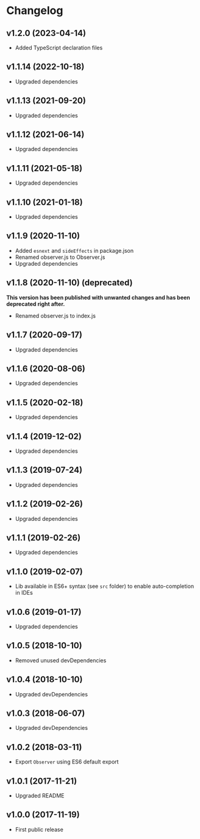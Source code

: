 # Changelog

## v1.2.0 (2023-04-14)

- Added TypeScript declaration files

## v1.1.14 (2022-10-18)

- Upgraded dependencies

## v1.1.13 (2021-09-20)

- Upgraded dependencies

## v1.1.12 (2021-06-14)

- Upgraded dependencies

## v1.1.11 (2021-05-18)

- Upgraded dependencies

## v1.1.10 (2021-01-18)

- Upgraded dependencies

## v1.1.9 (2020-11-10)

- Added `esnext` and `sideEffects` in package.json
- Renamed observer.js to Observer.js
- Upgraded dependencies

## v1.1.8 (2020-11-10) (deprecated)

**This version has been published with unwanted changes and has been deprecated right after.**

- Renamed observer.js to index.js

## v1.1.7 (2020-09-17)

- Upgraded dependencies

## v1.1.6 (2020-08-06)

- Upgraded dependencies

## v1.1.5 (2020-02-18)

- Upgraded dependencies

## v1.1.4 (2019-12-02)

- Upgraded dependencies

## v1.1.3 (2019-07-24)

- Upgraded dependencies

## v1.1.2 (2019-02-26)

- Upgraded dependencies

## v1.1.1 (2019-02-26)

- Upgraded dependencies

## v1.1.0 (2019-02-07)

- Lib available in ES6+ syntax (see `src` folder) to enable auto-completion in IDEs

## v1.0.6 (2019-01-17)

- Upgraded dependencies

## v1.0.5 (2018-10-10)

- Removed unused devDependencies

## v1.0.4 (2018-10-10)

- Upgraded devDependencies

## v1.0.3 (2018-06-07)

- Upgraded devDependencies

## v1.0.2 (2018-03-11)

- Export `Observer` using ES6 default export

## v1.0.1 (2017-11-21)

- Upgraded README

## v1.0.0 (2017-11-19)

- First public release

